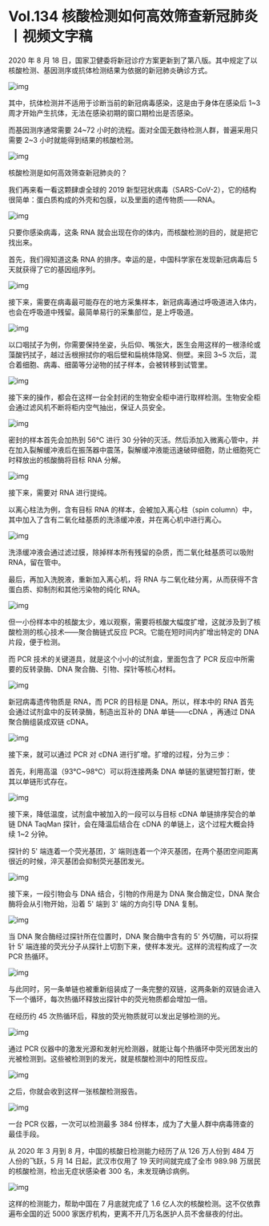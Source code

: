 # Vol.134 核酸检测如何高效筛查新冠肺炎丨视频文字稿

2020 年 8 月 18 日，国家卫健委将新冠诊疗方案更新到了第八版。其中规定了以核酸检测、基因测序或抗体检测结果为依据的新冠肺炎确诊方式。

![img](https://cdn.jsdelivr.net/gh/just-prog/static/img/202109112305928.jpeg)

其中，抗体检测并不适用于诊断当前的新冠病毒感染，这是由于身体在感染后 1~3 周才开始产生抗体，无法在感染初期的窗口期检出是否感染。

而基因测序通常需要 24~72 小时的流程。面对全国无数待检测人群，普遍采用只需要 2~3 小时就能得到结果的核酸检测。

![img](https://cdn.jsdelivr.net/gh/just-prog/static/img/202109112305601.jpeg)

核酸检测是如何高效筛查新冠肺炎的？

我们再来看一看这颗肆虐全球的 2019 新型冠状病毒（SARS-CoV-2），它的结构很简单：蛋白质构成的外壳和包膜，以及里面的遗传物质——RNA。

![img](https://cdn.jsdelivr.net/gh/just-prog/static/img/202109112304125.gif)

只要你感染病毒，这条 RNA 就会出现在你的体内，而核酸检测的目的，就是把它找出来。

首先，我们得知道这条 RNA 的排序。幸运的是，中国科学家在发现新冠病毒后 5 天就获得了它的基因组序列。

![img](https://cdn.jsdelivr.net/gh/just-prog/static/img/202109112305935.jpeg)

接下来，需要在病毒最可能存在的地方采集样本，新冠病毒通过呼吸道进入体内，也会在呼吸道中残留。最简单易行的采集部位，是上呼吸道。

![img](https://cdn.jsdelivr.net/gh/just-prog/static/img/202109112305153.jpeg)

以口咽拭子为例，你需要保持坐姿，头后仰、嘴张大，医生会用这样的一根涤纶或藻酸钙拭子，越过舌根擦拭你的咽后壁和扁桃体隐窝、侧壁。来回 3~5 次后，混合着细胞、病毒、细菌等分泌物的拭子样本，会被转移到试管里。

![img](https://cdn.jsdelivr.net/gh/just-prog/static/img/202109112304950.jpeg)

接下来的操作，都会在这样一台全封闭的生物安全柜中进行取样检测。生物安全柜会通过滤风机不断将柜内空气抽出，保证人员安全。

![img](https://cdn.jsdelivr.net/gh/just-prog/static/img/202109112304173.jpeg)

密封的样本首先会加热到 56℃ 进行 30 分钟的灭活。然后添加入微离心管中，并在加入裂解缓冲液后在振荡器中震荡，裂解缓冲液能迅速破碎细胞，防止细胞死亡时释放出的核酸酶将目标 RNA 分解。

![img](https://cdn.jsdelivr.net/gh/just-prog/static/img/202109112305756.gif)

接下来，需要对 RNA 进行提纯。

以离心柱法为例，含有目标 RNA 的样本，会被加入离心柱（spin column）中，其中加入了含有二氧化硅基质的洗涤缓冲液，并在离心机中进行离心。

![img](https://cdn.jsdelivr.net/gh/just-prog/static/img/202109112305220.gif)

洗涤缓冲液会通过滤过膜，除掉样本所有残留的杂质，而二氧化硅基质可以吸附 RNA，留在管中。

最后，再加入洗脱液，重新加入离心机，将 RNA 与二氧化硅分离，从而获得不含蛋白质、抑制剂和其他污染物的纯化 RNA。

![img](https://cdn.jsdelivr.net/gh/just-prog/static/img/202109112305505.jpeg)

但一小份样本中的核酸太少，难以观察，需要将核酸大幅度扩增，这就涉及到了核酸检测的核心技术——聚合酶链式反应 PCR。它能在短时间内扩增出特定的 DNA 片段，便于检测。

而 PCR 技术的关键道具，就是这个小小的试剂盒，里面包含了 PCR 反应中所需要的反转录酶、DNA 聚合酶、引物、探针等核心材料。

![img](https://cdn.jsdelivr.net/gh/just-prog/static/img/202109112304233.jpeg)

新冠病毒遗传物质是 RNA，而 PCR 的目标是 DNA。所以，样本中的 RNA 首先会通过试剂盒中的反转录酶，制造出互补的 DNA 单链——cDNA ，再通过 DNA 聚合酶组装成双链 cDNA。

![img](https://cdn.jsdelivr.net/gh/just-prog/static/img/202109112304422.gif)

接下来，就可以通过 PCR 对 cDNA 进行扩增。扩增的过程，分为三步：

首先，利用高温（93℃~98℃）可以将连接两条 DNA 单链的氢键短暂打断，使其以单链形式存在。

![img](https://cdn.jsdelivr.net/gh/just-prog/static/img/202109112304037.jpeg)

接下来，降低温度，试剂盒中被加入的一段可以与目标 cDNA 单链排序契合的单链 DNA TaqMan 探针，会在降温后结合在 cDNA 的单链上，这个过程大概会持续 1~2 分钟。

探针的 5' 端连着一个荧光基团，3' 端则连着一个淬灭基团，在两个基团空间距离很近的时候，淬灭基团会抑制荧光基团发光。

![img](https://cdn.jsdelivr.net/gh/just-prog/static/img/202109112306329.jpeg)

接下来，一段引物会与 DNA 结合，引物的作用是为 DNA 聚合酶定位，DNA 聚合酶将会从引物开始，沿着 5' 端到 3' 端的方向引导 DNA 复制。

![img](https://cdn.jsdelivr.net/gh/just-prog/static/img/202109112304116.jpeg)



当 DNA 聚合酶经过探针所在位置时，DNA 聚合酶中含有的 5' 外切酶，可以将探针 5' 端连接的荧光分子从探针上切割下来，使样本发光。这样的流程构成了一次 PCR 热循环。

![img](https://cdn.jsdelivr.net/gh/just-prog/static/img/202109112304266.gif)

与此同时，另一条单链也被重新组装成了一条完整的双链，这两条新的双链会进入下一个循环，每次热循环释放出探针中的荧光物质都会增加一倍。

在经历约 45 次热循环后，释放的荧光物质就可以发出足够检测的光。

![img](https://cdn.jsdelivr.net/gh/just-prog/static/img/202109112304402.jpeg)

通过 PCR 仪器中的激发光源和发射光检测器，就能让每个热循环中荧光团发出的光被检测到。这些被检测到的发光，就是核酸检测中的阳性反应。

![img](https://cdn.jsdelivr.net/gh/just-prog/static/img/202109112304573.jpeg)

之后，你就会收到这样一张核酸检测报告。

![img](https://cdn.jsdelivr.net/gh/just-prog/static/img/202109112304163.jpeg)

一台 PCR 仪器，一次可以检测最多 384 份样本，成为了大量人群中病毒筛查的最佳手段。

从 2020 年 3 月到 8 月，中国的核酸日检测能力经历了从 126 万人份到 484 万人份的飞跃，5 月 14 日起，武汉市仅用了 19 天时间就完成了全市 989.98 万居民的核酸检测，检出无症状感染者 300 名，未发现确诊病例。

![img](https://cdn.jsdelivr.net/gh/just-prog/static/img/202109112304477.jpeg)

这样的检测能力，帮助中国在 7 月底就完成了 1.6 亿人次的核酸检测。这不仅依靠遍布全国的近 5000 家医疗机构，更离不开几万名医护人员不舍昼夜的付出。
